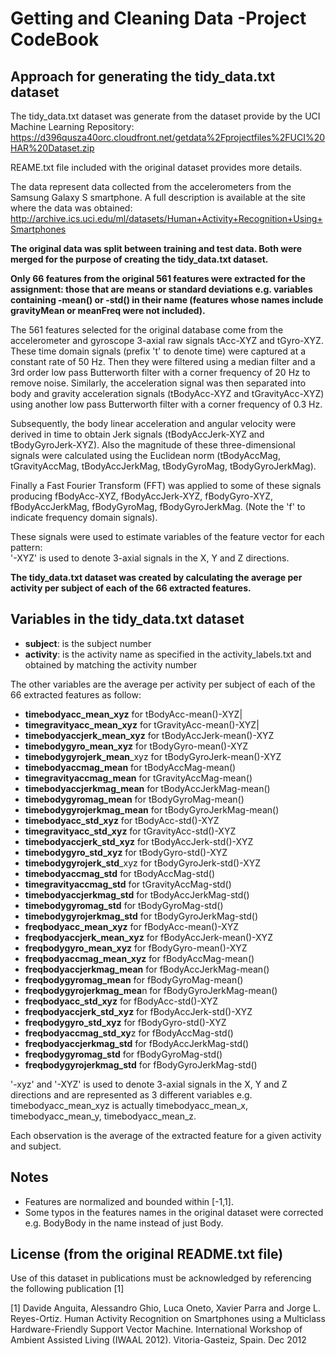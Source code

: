 # Getting and Cleaning Data -Project CodeBook
## Approach for generating the tidy_data.txt dataset

The tidy_data.txt dataset was generate from the dataset provide by the UCI Machine Learning Repository:
https://d396qusza40orc.cloudfront.net/getdata%2Fprojectfiles%2FUCI%20HAR%20Dataset.zip

REAME.txt file included with the original dataset provides more details.

The data  represent data collected from the accelerometers from the Samsung Galaxy S smartphone. A full description is available at the site where the data was obtained:
http://archive.ics.uci.edu/ml/datasets/Human+Activity+Recognition+Using+Smartphones

**The original data was split between training and test data. Both were merged for the purpose of creating the tidy_data.txt dataset.**

**Only 66 features from the original 561 features were extracted for the assignment: those that are means or standard deviations e.g. variables containing -mean() or -std() in their name (features whose names include gravityMean or meanFreq were not included).**

The 561 features selected for the original database come from the accelerometer and gyroscope 3-axial raw signals tAcc-XYZ and tGyro-XYZ. These time domain signals (prefix 't' to denote time) were captured at a constant rate of 50 Hz. Then they were filtered using a median filter and a 3rd order low pass Butterworth filter with a corner frequency of 20 Hz to remove noise. Similarly, the acceleration signal was then separated into body and gravity acceleration signals (tBodyAcc-XYZ and tGravityAcc-XYZ) using another low pass Butterworth filter with a corner frequency of 0.3 Hz. 

Subsequently, the body linear acceleration and angular velocity were derived in time to obtain Jerk signals (tBodyAccJerk-XYZ and tBodyGyroJerk-XYZ). Also the magnitude of these three-dimensional signals were calculated using the Euclidean norm (tBodyAccMag, tGravityAccMag, tBodyAccJerkMag, tBodyGyroMag, tBodyGyroJerkMag). 

Finally a Fast Fourier Transform (FFT) was applied to some of these signals producing fBodyAcc-XYZ, fBodyAccJerk-XYZ, fBodyGyro-XYZ, fBodyAccJerkMag, fBodyGyroMag, fBodyGyroJerkMag. (Note the 'f' to indicate frequency domain signals). 

These signals were used to estimate variables of the feature vector for each pattern:  
'-XYZ' is used to denote 3-axial signals in the X, Y and Z directions.

**The tidy_data.txt dataset was created by calculating the average per activity per subject of each of the 66 extracted features.**

## Variables in the tidy_data.txt dataset

* **subject**: is the subject number
* **activity**: is the activity name as specified in the activity_labels.txt and obtained by matching the activity number

The other variables are the average per activity per subject of each of the 66 extracted features as follow:

* **timebodyacc_mean_xyz** for tBodyAcc-mean()-XYZ|
* **timegravityacc_mean_xyz** for tGravityAcc-mean()-XYZ|
* **timebodyaccjerk_mean_xyz** for tBodyAccJerk-mean()-XYZ
* **timebodygyro_mean_xyz** for tBodyGyro-mean()-XYZ
* **timebodygyrojerk_mean**_xyz for tBodyGyroJerk-mean()-XYZ
* **timebodyaccmag_mean** for tBodyAccMag-mean()
* **timegravityaccmag_mean** for tGravityAccMag-mean()
* **timebodyaccjerkmag_mean** for tBodyAccJerkMag-mean()
* **timebodygyromag_mean** for tBodyGyroMag-mean()
* **timebodygyrojerkmag_mean** for tBodyGyroJerkMag-mean()
* **timebodyacc_std_xyz** for tBodyAcc-std()-XYZ
* **timegravityacc_std_xyz** for tGravityAcc-std()-XYZ
* **timebodyaccjerk_std_xyz** for tBodyAccJerk-std()-XYZ
* **timebodygyro_std_xyz** for tBodyGyro-std()-XYZ
* **timebodygyrojerk_std**_xyz for tBodyGyroJerk-std()-XYZ
* **timebodyaccmag_std** for tBodyAccMag-std()
* **timegravityaccmag_std** for tGravityAccMag-std()
* **timebodyaccjerkmag_std** for tBodyAccJerkMag-std()
* **timebodygyromag_std** for tBodyGyroMag-std()
* **timebodygyrojerkmag_std** for tBodyGyroJerkMag-std()
* **freqbodyacc_mean_xyz** for fBodyAcc-mean()-XYZ
* **freqbodyaccjerk_mean_xyz** for fBodyAccJerk-mean()-XYZ
* **freqbodygyro_mean_xyz** for fBodyGyro-mean()-XYZ
* **freqbodyaccmag_mean_xyz** for fBodyAccMag-mean()
* **freqbodyaccjerkmag_mean** for fBodyAccJerkMag-mean()
* **freqbodygyromag_mean** for fBodyGyroMag-mean()
* **freqbodygyrojerkmag_mea**n for fBodyGyroJerkMag-mean()
* **freqbodyacc_std_xyz** for fBodyAcc-std()-XYZ
* **freqbodyaccjerk_std_xyz** for fBodyAccJerk-std()-XYZ
* **freqbodygyro_std_xyz** for fBodyGyro-std()-XYZ
* **freqbodyaccmag_std_xy**z for fBodyAccMag-std()
* **freqbodyaccjerkmag_std** for fBodyAccJerkMag-std()
* **freqbodygyromag_std** for fBodyGyroMag-std()
* **freqbodygyrojerkmag_std** for fBodyGyroJerkMag-std()

'-xyz' and '-XYZ' is used to denote 3-axial signals in the X, Y and Z directions and are represented as 3 different variables e.g. timebodyacc_mean_xyz is actually timebodyacc_mean_x, timebodyacc_mean_y, timebodyacc_mean_z.

Each observation is the average of the extracted feature for a given activity and subject.

## Notes
* Features are normalized and bounded within [-1,1].
* Some typos in the features names in the original dataset were corrected e.g. BodyBody in the name instead of just Body.

## License (from the original README.txt file)
Use of this dataset in publications must be acknowledged by referencing the following publication [1] 

[1] Davide Anguita, Alessandro Ghio, Luca Oneto, Xavier Parra and Jorge L. Reyes-Ortiz. Human Activity Recognition on Smartphones using a Multiclass Hardware-Friendly Support Vector Machine. International Workshop of Ambient Assisted Living (IWAAL 2012). Vitoria-Gasteiz, Spain. Dec 2012
